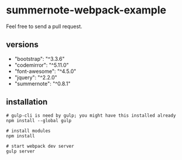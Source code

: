 # summernote-webpack-example

Feel free to send a pull request.

## versions
* "bootstrap": "^3.3.6"
* "codemirror": "^5.11.0"
* "font-awesome": "^4.5.0"
* "jquery": "^2.2.0"
* "summernote": "^0.8.1"

## installation

```
# gulp-cli is need by gulp; you might have this installed already
npm install --global gulp

# install modules
npm install

# start webpack dev server
gulp server
```
